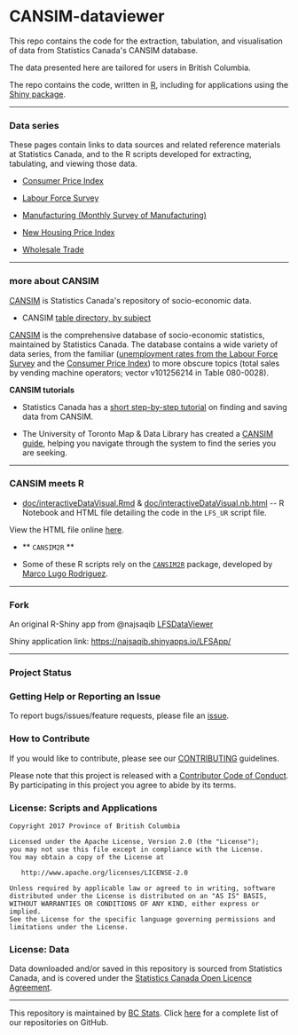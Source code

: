 # CANSIM-dataviewer

This repo contains the code for the extraction, tabulation, and visualisation of data from Statistics Canada's CANSIM database.

The data presented here are tailored for users in British Columbia.

The repo contains the code, written in [R](https://cran.r-project.org/), including for applications using the [Shiny package](https://shiny.rstudio.com/).


---

### Data series

These pages contain links to data sources and related reference materials at Statistics Canada, and to the R scripts developed for extracting, tabulating, and viewing those data.

* [Consumer Price Index](doc/CPI-datasources.Rmd)

* [Labour Force Survey](doc/LFS-datasources.Rmd)

* [Manufacturing (Monthly Survey of Manufacturing)](doc/Manufacturing.Rmd)

* [New Housing Price Index](doc/NHPI-datasources.Rmd)

* [Wholesale Trade](https://github.com/bcgov/CANSIM-dataviewer/blob/master/doc/WholesaleTrade-datasources.Rmd)




---

### more about CANSIM

[CANSIM](http://www5.statcan.gc.ca/cansim/a01?lang=eng) is Statistics Canada's repository of socio-economic data.

* CANSIM [table directory, by subject](http://www5.statcan.gc.ca/cansim/a29?lang=eng&p2=17)


[CANSIM](http://www5.statcan.gc.ca/cansim/a01?lang=eng&p2=1) is the comprehensive database of socio-economic statistics, maintained by Statistics Canada. The database contains a wide variety of data series, from the familiar ([unemployment rates from the Labour Force Survey](http://www5.statcan.gc.ca/cansim/a26?lang=eng&retrLang=eng&id=2820087&&pattern=&stByVal=1&p1=1&p2=31&tabMode=dataTable&csid=) and the [Consumer Price Index](http://www5.statcan.gc.ca/cansim/a26?lang=eng&retrLang=eng&id=3260020&&pattern=&stByVal=1&p1=1&p2=31&tabMode=dataTable&csid=)) to more obscure topics (total sales by vending machine operators; vector v101256214 in Table 080-0028).


**CANSIM tutorials**

- Statistics Canada has a [short step-by-step tutorial](http://www.statcan.gc.ca/about-apercu/video/cansim-trans-eng.html) on finding and saving data from CANSIM.

- The University of Toronto Map & Data Library has created a [CANSIM guide](http://data.library.utoronto.ca/cansim-guide), helping you navigate through the system to find the series you are seeking.




---

### CANSIM meets R

- [doc/interactiveDataVisual.Rmd](interactiveDataVisual.Rmd) & [doc/interactiveDataVisual.nb.html](interactiveDataVisual.nb.html) -- R Notebook and HTML file detailing the code in the `LFS_UR` script file.

View the HTML file online [here](https://cdn.rawgit.com/bcgov/CANSIM-data-viewer/6d049cf9e919912f8fd185dc4b8e025671d61ae3/interactiveDataVisual.nb.html).


- ** `CANSIM2R` **

* Some of these R scripts rely on the [`CANSIM2R`](https://cran.r-project.org/web/packages/CANSIM2R/index.html) package, developed by [Marco Lugo Rodriguez](https://www.linkedin.com/in/marcolugo).




---

### Fork

An original R-Shiny app from @najsaqib [LFSDataViewer](https://github.com/najsaqib/LFSDataViewer)

Shiny application link: https://najsaqib.shinyapps.io/LFSApp/

---

### Project Status

### Getting Help or Reporting an Issue

To report bugs/issues/feature requests, please file an [issue](https://github.com/bcgov/%3Crepo-name%3E/issues/).

### How to Contribute

If you would like to contribute, please see our [CONTRIBUTING](CONTRIBUTING.md) guidelines.

Please note that this project is released with a [Contributor Code of Conduct](CODE_OF_CONDUCT.md). By participating in this project you agree to abide by its terms.

### License: Scripts and Applications

    Copyright 2017 Province of British Columbia

    Licensed under the Apache License, Version 2.0 (the "License");
    you may not use this file except in compliance with the License.
    You may obtain a copy of the License at 

       http://www.apache.org/licenses/LICENSE-2.0

    Unless required by applicable law or agreed to in writing, software
    distributed under the License is distributed on an "AS IS" BASIS,
    WITHOUT WARRANTIES OR CONDITIONS OF ANY KIND, either express or implied.
    See the License for the specific language governing permissions and
    limitations under the License.

### License: Data

Data downloaded and/or saved in this repository is sourced from Statistics Canada, and is covered under the [Statistics Canada Open Licence Agreement](http://www.statcan.gc.ca/eng/reference/licence).

---

This repository is maintained by [BC Stats](http://www.bcstats.gov.bc.ca). Click [here](https://github.com/bcgov/BCStats) for a complete list of our repositories on GitHub.
